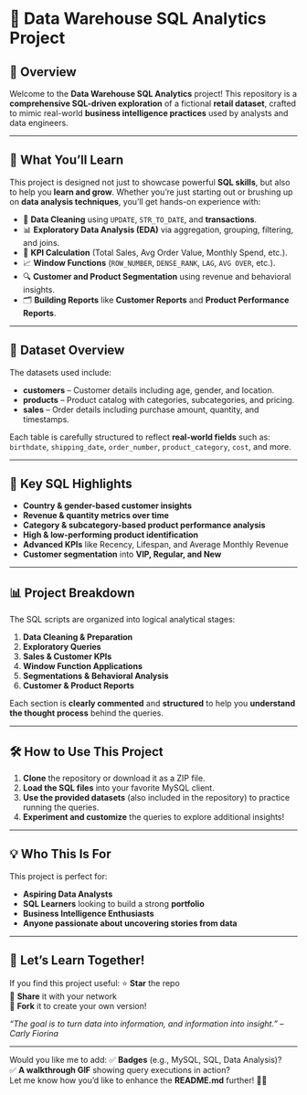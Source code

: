 # 🧠 Data Warehouse SQL Analytics Project

## 📌 Overview
Welcome to the **Data Warehouse SQL Analytics** project! This repository is a **comprehensive SQL-driven exploration** of a fictional **retail dataset**, crafted to mimic real-world **business intelligence practices** used by analysts and data engineers.

---

## 🚀 What You’ll Learn
This project is designed not just to showcase powerful **SQL skills**, but also to help you **learn and grow**. Whether you’re just starting out or brushing up on **data analysis techniques**, you’ll get hands-on experience with:

- 🧾 **Data Cleaning** using `UPDATE`, `STR_TO_DATE`, and **transactions**.
- 📊 **Exploratory Data Analysis (EDA)** via aggregation, grouping, filtering, and joins.
- 🧮 **KPI Calculation** (Total Sales, Avg Order Value, Monthly Spend, etc.).
- 📈 **Window Functions** (`ROW_NUMBER`, `DENSE_RANK`, `LAG`, `AVG OVER`, etc.).
- 🔍 **Customer and Product Segmentation** using revenue and behavioral insights.
- 🗂️ **Building Reports** like **Customer Reports** and **Product Performance Reports**.

---

## 📂 Dataset Overview
The datasets used include:

- **customers** – Customer details including age, gender, and location.
- **products** – Product catalog with categories, subcategories, and pricing.
- **sales** – Order details including purchase amount, quantity, and timestamps.

Each table is carefully structured to reflect **real-world fields** such as:
`birthdate`, `shipping_date`, `order_number`, `product_category`, `cost`, and more.

---

## 📌 Key SQL Highlights
- **Country & gender-based customer insights**
- **Revenue & quantity metrics over time**
- **Category & subcategory-based product performance analysis**
- **High & low-performing product identification**
- **Advanced KPIs** like Recency, Lifespan, and Average Monthly Revenue
- **Customer segmentation** into **VIP, Regular, and New**

---

## 📊 Project Breakdown
The SQL scripts are organized into logical analytical stages:

1. **Data Cleaning & Preparation**
2. **Exploratory Queries**
3. **Sales & Customer KPIs**
4. **Window Function Applications**
5. **Segmentations & Behavioral Analysis**
6. **Customer & Product Reports**

Each section is **clearly commented** and **structured** to help you **understand the thought process** behind the queries.

---

## 🛠️ How to Use This Project
1. **Clone** the repository or download it as a ZIP file.
2. **Load the SQL files** into your favorite MySQL client.
3. **Use the provided datasets** (also included in the repository) to practice running the queries.
4. **Experiment and customize** the queries to explore additional insights!

---

## 💡 Who This Is For
This project is perfect for:

- **Aspiring Data Analysts**
- **SQL Learners** looking to build a strong **portfolio**
- **Business Intelligence Enthusiasts**
- **Anyone passionate about uncovering stories from data**

---

## 🙌 Let’s Learn Together!
If you find this project useful:
⭐ **Star** the repo  
🔁 **Share** it with your network  
🔄 **Fork** it to create your own version!

_“The goal is to turn data into information, and information into insight.” – Carly Fiorina_

---

Would you like me to add:
✅ **Badges** (e.g., MySQL, SQL, Data Analysis)?  
✅ **A walkthrough GIF** showing query executions in action?  
Let me know how you’d like to enhance the **README.md** further! 🚀😊
